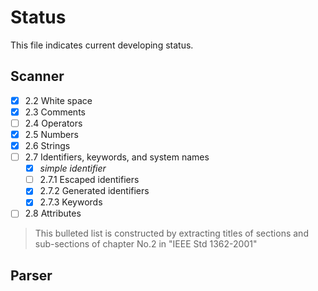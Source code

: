 Status
======

This file indicates current developing status.

Scanner
------

- [x] 2.2 White space
- [x] 2.3 Comments
- [ ] 2.4 Operators
- [x] 2.5 Numbers
- [x] 2.6 Strings
- [ ] 2.7 Identifiers, keywords, and system names
    - [x] *simple identifier*
    - [ ] 2.7.1 Escaped identifiers
    - [x] 2.7.2 Generated identifiers
    - [x] 2.7.3 Keywords
- [ ] 2.8 Attributes

> This bulleted list is constructed by extracting titles of sections and 
> sub-sections of chapter No.2 in "IEEE Std 1362-2001" 

Parser
------

